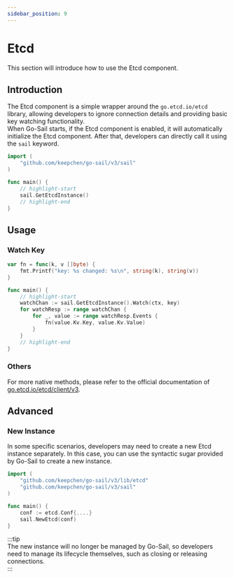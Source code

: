 ```yaml
---
sidebar_position: 9
---  
```

# Etcd  
This section will introduce how to use the Etcd component.  
## Introduction  
The Etcd component is a simple wrapper around the `go.etcd.io/etcd` library, allowing developers to ignore connection details and providing basic key watching functionality.  
When Go-Sail starts, if the Etcd component is enabled, it will automatically initialize the Etcd component. After that, developers can directly call it using the `sail` keyword.  
```go title="main.go" showLineNumbers  
import (
    "github.com/keepchen/go-sail/v3/sail"
)

func main() {
    // highlight-start
    sail.GetEtcdInstance()
    // highlight-end
}
```  
## Usage  
### Watch Key  
```go title="main.go" showLineNumbers  
var fn = func(k, v []byte) {
    fmt.Printf("key: %s changed: %s\n", string(k), string(v))
}

func main() {
    // highlight-start
    watchChan := sail.GetEtcdInstance().Watch(ctx, key)
    for watchResp := range watchChan {
        for _, value := range watchResp.Events {
            fn(value.Kv.Key, value.Kv.Value)
        }
    }
    // highlight-end
}
```  
### Others  
For more native methods, please refer to the official documentation of [go.etcd.io/etcd/client/v3](https://pkg.go.dev/go.etcd.io/etcd/client/v3).  
## Advanced  
### New Instance  
In some specific scenarios, developers may need to create a new Etcd instance separately. In this case, you can use the syntactic sugar provided by Go-Sail to create a new instance.  
```go title="main.go" showLineNumbers  
import (
    "github.com/keepchen/go-sail/v3/lib/etcd"
    "github.com/keepchen/go-sail/v3/sail"
)

func main() {
    conf := etcd.Conf{....}
    sail.NewEtcd(conf)
}
```  
:::tip  
The new instance will no longer be managed by Go-Sail, so developers need to manage its lifecycle themselves, such as closing or releasing connections.  
:::

